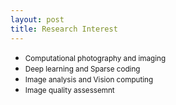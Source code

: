 ```yaml
---
layout: post
title: Research Interest
---
```


<ul>
<li><span style="font-size: 100%;"><small>Computational photography and imaging</small></span></li>
<li><span style="font-size: 100%;"><small>Deep learning and Sparse coding</small></span></li>
<li><span style="font-size: 100%;"><small>Image analysis and Vision computing</small></span></li>
<li><span style="font-size: 100%;"><small>Image quality assessemnt</small></span></li>
</ul>